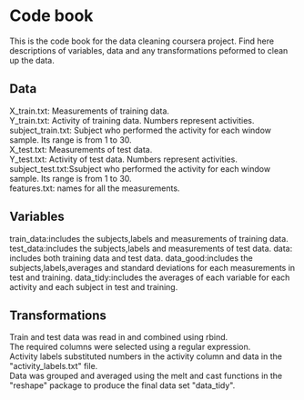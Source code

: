 # Code book
This is the code book for the data cleaning coursera project.
Find here descriptions of variables, data and any transformations peformed to clean up the data.

## Data
X_train.txt: Measurements of training data.  
Y_train.txt: Activity of training data. Numbers represent activities.  
subject_train.txt: Subject who performed the activity for each window sample. Its range is from 1 to 30.   
X_test.txt: Measurements of test data.  
Y_test.txt: Activity of test data. Numbers represent activities.  
subject_test.txt:Ssubject who performed the activity for each window sample. Its range is from 1 to 30.  
features.txt: names for all the measurements.  

## Variables
train_data:includes the subjects,labels and measurements of training data.
test_data:includes the subjects,labels and measurements of test data.
data: includes both training data and test data.
data_good:includes the subjects,labels,averages and standard deviations for each measurements in test and training.
data_tidy:includes the averages of each variable for each activity and each subject in test and training.

## Transformations
Train and test data was read in and combined using rbind.   
The required columns were selected using a regular expression.  
Activity labels substituted numbers in the activity column and data in the "activity_labels.txt" file.  
Data was grouped and averaged using the melt and cast functions in the "reshape" package to produce the final data set "data_tidy".

